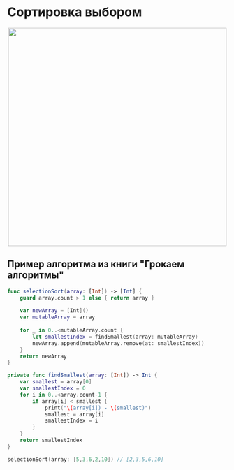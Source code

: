 #  Сортировка выбором

<p align="center">
<img src="https://github.com/PollyVern/ContentForRepositories/blob/bc75204562dac21a0ef635e4a70b1eb8ad35d548/Algorithms/SelectionSortPicture.png" height="500">
</p>

## Пример алгоритма из книги "Грокаем алгоритмы"
```SWIFT
func selectionSort(array: [Int]) -> [Int] {
    guard array.count > 1 else { return array }
    
    var newArray = [Int]()
    var mutableArray = array
    
    for _ in 0..<mutableArray.count {
        let smallestIndex = findSmallest(array: mutableArray)
        newArray.append(mutableArray.remove(at: smallestIndex))
    }
    return newArray
}

private func findSmallest(array: [Int]) -> Int {
    var smallest = array[0]
    var smallestIndex = 0
    for i in 0..<array.count-1 {
        if array[i] < smallest {
            print("\(array[i]) - \(smallest)")
            smallest = array[i]
            smallestIndex = i
        }
    }
    return smallestIndex
}

selectionSort(array: [5,3,6,2,10]) // [2,3,5,6,10]
```
